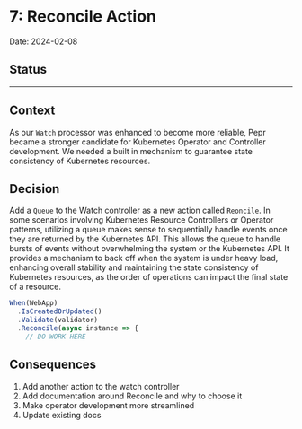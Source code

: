# 7: Reconcile Action

Date: 2024-02-08

## Status

---

## Context

As our `Watch` processor was enhanced to become more reliable, Pepr became a stronger candidate for Kubernetes Operator and Controller development. We needed a built in mechanism to guarantee state consistency of Kubernetes resources. 


## Decision

Add a `Queue` to the Watch controller as a new action called `Reoncile`. In some scenarios involving Kubernetes Resource Controllers or Operator patterns, utilizing a queue makes sense to sequentially handle events once they are returned by the Kubernetes API. This allows the queue to handle bursts of events without overwhelming the system or the Kubernetes API. It provides a mechanism to back off when the system is under heavy load, enhancing overall stability and maintaining the state consistency of Kubernetes resources, as the order of operations can impact the final state of a resource.

```typescript
When(WebApp)
  .IsCreatedOrUpdated()
  .Validate(validator)
  .Reconcile(async instance => {
    // DO WORK HERE
```


## Consequences

1. Add another action to the watch controller 
2. Add documentation around Reconcile and why to choose it
3. Make operator development more streamlined
4. Update existing docs
